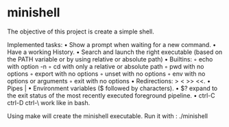 # minishell

The objective of this project is create a simple shell.

Implemented tasks:
• Show a prompt when waiting for a new command.
• Have a working History.
• Search and launch the right executable (based on the PATH variable or by using
relative or absolute path)
• Builtins:
  ◦ echo with option -n
  ◦ cd with only a relative or absolute path
  ◦ pwd with no options
  ◦ export with no options
  ◦ unset with no options
  ◦ env with no options or arguments
  ◦ exit with no options
• Redirections: > < >> <<.
• Pipes |
• Environment variables ($ followed by characters).
• $? expand to the exit status of the most recently executed foreground
pipeline.
• ctrl-C ctrl-D ctrl-\ work like in bash.

Using make will create the minishell executable.
Run it with :
./minishell
